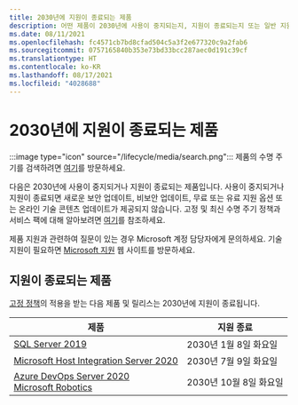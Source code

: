 ```yaml
---
title: 2030년에 지원이 종료되는 제품
description: 어떤 제품이 2030년에 사용이 중지되는지, 지원이 종료되는지 또는 일반 지원에서 추가 지원으로 전환되는지 알아보세요.
ms.date: 08/11/2021
ms.openlocfilehash: fc4571cb7bd8cfad504c5a3f2e677320c9a2fab6
ms.sourcegitcommit: 0757165840b353e73bd33bcc287aec0d191c39cf
ms.translationtype: HT
ms.contentlocale: ko-KR
ms.lasthandoff: 08/17/2021
ms.locfileid: "4028688"
---
```

# <a name="products-ending-support-in-2030"></a>2030년에 지원이 종료되는 제품

:::image type="icon" source="/lifecycle/media/search.png":::
제품의 수명 주기를 검색하려면 [여기](/lifecycle/products/)를 방문하세요.

다음은 2030년에 사용이 중지되거나 지원이 종료되는 제품입니다. 사용이 중지되거나 지원이 종료되면 새로운 보안 업데이트, 비보안 업데이트, 무료 또는 유료 지원 옵션 또는 온라인 기술 콘텐츠 업데이트가 제공되지 않습니다. 고정 및 최신 수명 주기 정책과 서비스 팩에 대해 알아보려면 [여기](/lifecycle/overview/product-end-of-support-overview)를 참조하세요.

제품 지원과 관련하여 질문이 있는 경우 Microsoft 계정 담당자에게 문의하세요. 기술 지원이 필요하면 [Microsoft 지원](https://support.microsoft.com/contactus/?ws=support) 웹 사이트를 방문하세요.





## <a name="products-reaching-end-of-support"></a>지원이 종료되는 제품

[고정 정책](/lifecycle/policies/fixed)의 적용을 받는 다음 제품 및 릴리스는 2030년에 지원이 종료됩니다.

| 제품 | 지원 종료 |
| --- | --- |
| [SQL Server 2019](/lifecycle/products/sql-server-2019?branch=live)<br> | 2030년 1월 8일 화요일 |
| [Microsoft Host Integration Server 2020](/lifecycle/products/microsoft-host-integration-server-2020?branch=live)<br> | 2030년 7월 9일 화요일 |
| [Azure DevOps Server 2020](/lifecycle/products/azure-devops-server-2020?branch=live)<br>[Microsoft Robotics](/lifecycle/products/microsoft-robotics?branch=live)<br> | 2030년 10월 8일 화요일 |


